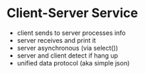 # Client-Server Service
- client sends to server processes info
- server receives and print it
- server asynchronous (via select())
- server and client detect if hang up
- unified data protocol (aka simple json)
